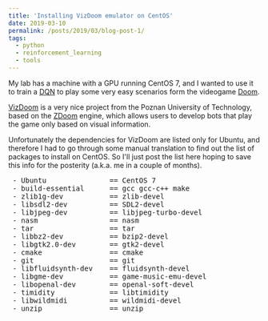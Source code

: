 ```yaml
---
title: 'Installing VizDoom emulator on CentOS'
date: 2019-03-10
permalink: /posts/2019/03/blog-post-1/
tags:
  - python
  - reinforcement_learning
  - tools
---
```


My lab has a machine with a GPU running CentOS 7, and I wanted to use it to train a [DQN](https://www.nature.com/articles/nature14236) to play some very easy scenarios form the videogame [Doom](https://en.wikipedia.org/wiki/Doom_(1993_video_game)).

[VizDoom](http://vizdoom.cs.put.edu.pl/) is a very nice project from the Poznan University of Technology, based on the [ZDoom](https://github.com/rheit/zdoom) engine, which allows users to develop bots that play the game only based on visual information.

Unfortunately the dependencies for VizDoom are listed only for Ubuntu, and therefore I had to go through some manual translation to find out the list of packages to install on CentOS. So I'll just post the list here hoping to save this info for the posterity (a.k.a. me in a couple of months).

<pre>
 - Ubuntu               == CentOS 7
 - build-essential      == gcc gcc-c++ make
 - zlib1g-dev           == zlib-devel
 - libsdl2-dev          == SDL2-devel
 - libjpeg-dev          == libjpeg-turbo-devel
 - nasm                 == nasm
 - tar                  == tar
 - libbz2-dev           == bzip2-devel
 - libgtk2.0-dev        == gtk2-devel
 - cmake                == cmake
 - git                  == git
 - libfluidsynth-dev    == fluidsynth-devel
 - libgme-dev           == game-music-emu-devel
 - libopenal-dev        == openal-soft-devel
 - timidity             == libtimidity
 - libwildmidi          == wildmidi-devel
 - unzip                == unzip
</pre>

